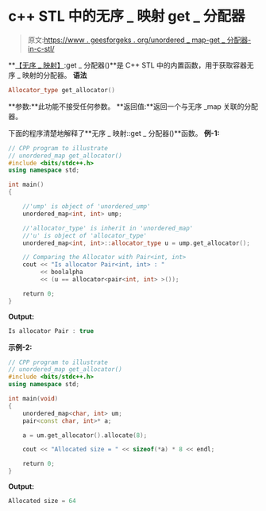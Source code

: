 # c++ STL 中的无序 _ 映射 get _ 分配器

> 原文:[https://www . geesforgeks . org/unordered _ map-get _ 分配器-in-c-stl/](https://www.geeksforgeeks.org/unordered_map-get_allocator-in-c-stl/)

**[【无序 _ 映射】](https://www.geeksforgeeks.org/unordered_map-in-stl-and-its-applications/):get _ 分配器()**是 C++ STL 中的内置函数，用于获取容器无序 _ 映射的分配器。
**语法**

```cpp
Allocator_type get_allocator()

```

**参数:**此功能不接受任何参数。
**返回值:**返回一个与无序 _map 关联的分配器。

下面的程序清楚地解释了**无序 _ 映射::get _ 分配器()**函数。
**例-1:**

```cpp
// CPP program to illustrate
// unordered_map get_allocator()
#include <bits/stdc++.h>
using namespace std;

int main()
{

    //'ump' is object of 'unordered_ump'
    unordered_map<int, int> ump;

    //'allocator_type' is inherit in 'unordered_map'
    //'u' is object of 'allocator_type'
    unordered_map<int, int>::allocator_type u = ump.get_allocator();

    // Comparing the Allocator with Pair<int, int>
    cout << "Is allocator Pair<int, int> : "
         << boolalpha
         << (u == allocator<pair<int, int> >());

    return 0;
}
```

**Output:**

```cpp
Is allocator Pair : true 
```

**示例-2:**

```cpp
// CPP program to illustrate
// unordered_map get_allocator()
#include <bits/stdc++.h>
using namespace std;

int main(void)
{
    unordered_map<char, int> um;
    pair<const char, int>* a;

    a = um.get_allocator().allocate(8);

    cout << "Allocated size = " << sizeof(*a) * 8 << endl;

    return 0;
}
```

**Output:**

```cpp
Allocated size = 64

```